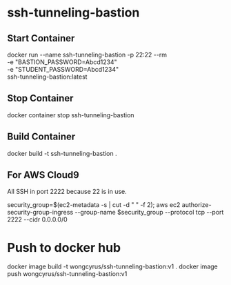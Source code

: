 # ssh-tunneling-bastion

## Start Container
docker run --name ssh-tunneling-bastion -p 22:22 --rm \
    -e "BASTION_PASSWORD=Abcd1234" \
    -e "STUDENT_PASSWORD=Abcd1234" \
    ssh-tunneling-bastion:latest

## Stop Container
docker container stop ssh-tunneling-bastion

## Build Container
docker build -t ssh-tunneling-bastion .

## For AWS Cloud9
All SSH in port 2222 because 22 is in use.

security_group=$(ec2-metadata -s | cut -d " " -f 2);
aws ec2 authorize-security-group-ingress --group-name $security_group --protocol tcp --port 2222 --cidr 0.0.0.0/0


# Push to docker hub
docker image build -t wongcyrus/ssh-tunneling-bastion:v1 .
docker image push wongcyrus/ssh-tunneling-bastion:v1

